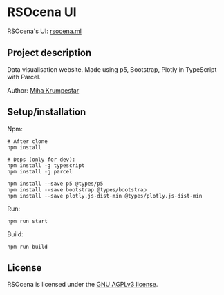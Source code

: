 # RSOcena UI

RSOcena's UI: [rsocena.ml](https://rsocena.ml)

## Project description

Data visualisation website. Made using p5, Bootstrap, Plotly in TypeScript with Parcel.

Author: [Miha Krumpestar](https://github.com/mk2376)

## Setup/installation

Npm:
```
# After clone
npm install

# Deps (only for dev):
npm install -g typescript
npm install -g parcel

npm install --save p5 @types/p5
npm install --save bootstrap @types/bootstrap
npm install --save plotly.js-dist-min @types/plotly.js-dist-min
```

Run:
```
npm run start
```

Build:
```
npm run build
```

## License

RSOcena is licensed under the [GNU AGPLv3 license](LICENSE).
